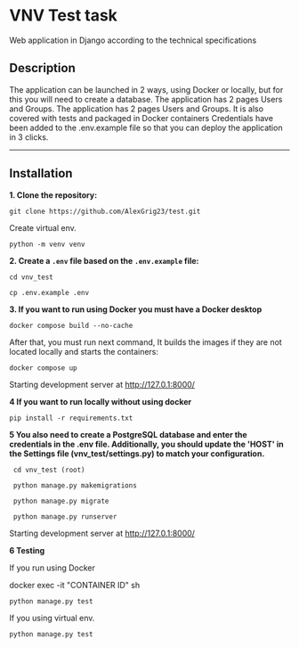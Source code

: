 # VNV Test task
Web application in Django according to the technical specifications

## Description
The application can be launched in 2 ways, using Docker or locally, but for this you will need to create a database.
The application has 2 pages Users and Groups. The application has 2 pages Users and Groups. 
It is also covered with tests and packaged in Docker containers
Credentials have been added to the .env.example file so that you can deploy the application in 3 clicks.

---
## Installation
**1. Clone the repository:**

   ```shell
   git clone https://github.com/AlexGrig23/test.git
   ```

  Create virtual env.

   ```shell
   python -m venv venv
   ```

**2. Create a `.env` file based on the `.env.example` file:**

   ```shell
   cd vnv_test
   ```

   ```shell
   cp .env.example .env
   ```
**3. If you want to run using Docker you must have a Docker desktop**
  
   ```shell
   docker compose build --no-cache
   ```
   
   After that, you must run next command, It builds the images if they are not located locally and starts the containers:

   ```shell
   docker compose up
   ```
   Starting development server at  http://127.0.1:8000/
  
	
**4 If you want to run locally without using docker**

   ```shell
   pip install -r requirements.txt
   ```
**5 You also need to create a PostgreSQL database and enter the credentials in the .env file.
 Additionally, you should update the 'HOST' in the Settings file (vnv_test/settings.py) to match your configuration.**

  ```shell
   cd vnv_test (root)
   ```

  ```shell
   python manage.py makemigrations
   ```

  ```shell
   python manage.py migrate
   ```

  ```shell
   python manage.py runserver
   ```
  Starting development server at  http://127.0.1:8000/

**6 Testing**

If you run using Docker

docker exec -it "CONTAINER ID" sh

```shell
python manage.py test
```

If you using virtual env. 

```shell
python manage.py test
```
